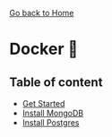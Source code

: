[Go back to Home](https://github.com/fabien-renaud/notes)

# Docker 🐳

## Table of content
- [Get Started](https://github.com/fabien-renaud/notes/blob/master/docker/get-started.md)
- [Install MongoDB](https://github.com/fabien-renaud/notes/blob/master/docker/install-mongodb.md)
- [Install Postgres](https://github.com/fabien-renaud/notes/blob/master/docker/install-postgres.md)
